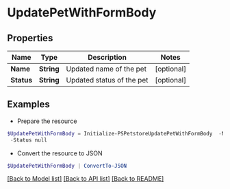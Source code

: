 # UpdatePetWithFormBody
## Properties

Name | Type | Description | Notes
------------ | ------------- | ------------- | -------------
**Name** | **String** | Updated name of the pet | [optional] 
**Status** | **String** | Updated status of the pet | [optional] 

## Examples

- Prepare the resource
```powershell
$UpdatePetWithFormBody = Initialize-PSPetstoreUpdatePetWithFormBody  -Name null `
 -Status null
```

- Convert the resource to JSON
```powershell
$UpdatePetWithFormBody | ConvertTo-JSON
```

[[Back to Model list]](../README.md#documentation-for-models) [[Back to API list]](../README.md#documentation-for-api-endpoints) [[Back to README]](../README.md)

